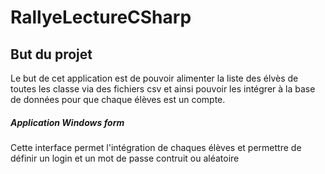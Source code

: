 # RallyeLectureCSharp #

## But du projet ##

Le but de cet application est de pouvoir alimenter la liste des élvès de toutes les classe via des fichiers csv et ainsi pouvoir
les intégrer à la base de données pour que chaque élèves est un compte.

##### Application Windows form #####
Cette interface permet l'intégration de chaques élèves et permettre de définir un login et un mot de passe contruit ou aléatoire
